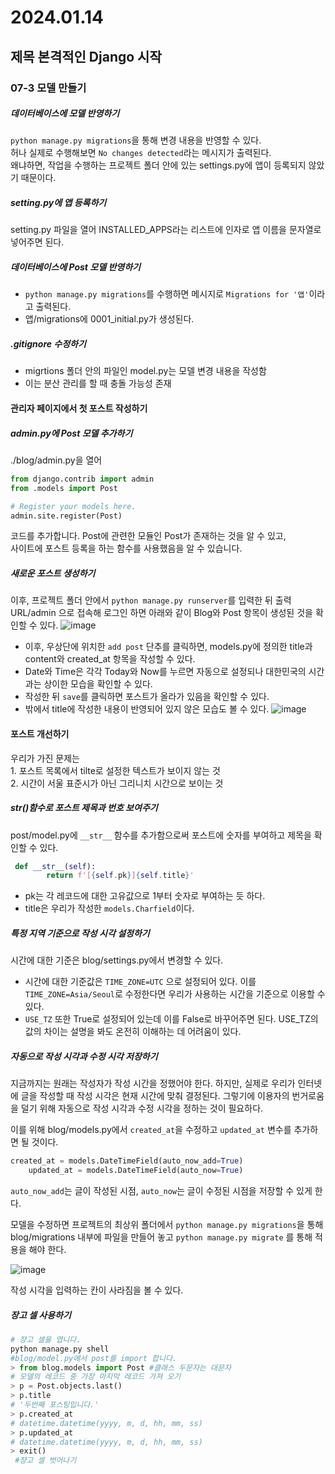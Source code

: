 # 2024.01.14

## 제목 본격적인 Django 시작

### 07-3 모델 만들기

##### 데이터베이스에 모델 반영하기
 `python manage.py migrations`을 통해 변경 내용을 반영할 수 있다. \
 허나 실제로 수행해보면 `No changes detected`라는 메시지가 출력된다. \
 왜냐하면, 작업을 수행하는 프로젝트 폴더 안에 있는 settings.py에 앱이 등록되지 않았기 때문이다.

##### setting.py에 앱 등록하기
setting.py 파일을 열어 INSTALLED_APPS라는 리스트에 인자로 앱 이름을 문자열로 넣어주면 된다.

##### 데이터베이스에 Post 모델 반영하기
- `python manage.py migrations`를 수행하면 메시지로 `Migrations for '앱'`이라고 출력된다. 
- 앱/migrations에 0001_initial.py가 생성된다.

##### .gitignore 수정하기
- migrtions 폴더 안의 파일인 model.py는 모델 변경 내용을 작성함
- 이는 분산 관리를 할 때 충돌 가능성 존재

#### 관리자 페이지에서 첫 포스트 작성하기

##### admin.py에 Post 모델 추가하기
./blog/admin.py을 열어

``` python
from django.contrib import admin
from .models import Post

# Register your models here.
admin.site.register(Post)
```
코드를 추가합니다.
Post에 관련한 모듈인 Post가 존재하는 것을 알 수 있고, \
사이트에 포스트 등록을 하는 함수를 사용했음을 알 수 있습니다.

##### 새로운 포스트 생성하기
이후, 프로젝트 폴더 안에서 `python manage.py runserver`를 입력한 뒤 출력 URL/admin 으로 접속해 로그인 하면 아래와 같이 Blog와 Post 항목이 생성된 것을 확인할 수 있다.
![image](https://github.com/qldrh112/TIL/assets/69291489/9b1ff0e4-86a2-49b8-8952-5d63aa25dac6)

- 이후, 우상단에 위치한 `add post` 단추를 클릭하면, models.py에 정의한 title과 content와 created_at 항목을 작성할 수 있다.
- Date와 Time은 각각 Today와 Now를 누르면 자동으로 설정되나 대한민국의 시간과는 상이한 모습을 확인할 수 있다.
- 작성한 뒤 `save`를 클릭하면 포스트가 올라가 있음을 확인할 수 있다.
- 밖에서 title에 작성한 내용이 반영되어 있지 않은 모습도 볼 수 있다.
![image](https://github.com/qldrh112/TIL/assets/69291489/c47581f8-24d5-4c79-9c0f-e97463615f1a)

#### 포스트 개선하기
우리가 가진 문제는   
    1. 포스트 목록에서 tilte로 설정한 텍스트가 보이지 않는 것  
    2. 시간이 서울 표준시가 아닌 그리니치 시간으로 보이는 것 

##### __str__()함수로 포스트 제목과 번호 보여주기
post/model.py에 `__str__` 함수를 추가함으로써 포스트에 숫자를 부여하고 제목을 확인할 수 있다.
```python
 def __str__(self):
        return f'[{self.pk}]{self.title}'
```
- pk는 각 레코드에 대한 고유값으로 1부터 숫자로 부여하는 듯 하다.
- title은 우리가 작성한 `models.Charfield`이다.

##### 특정 지역 기준으로 작성 시각 설정하기
시간에 대한 기준은 blog/settings.py에서 변경할 수 있다.

- 시간에 대한 기준값은 `TIME_ZONE=UTC` 으로 설정되어 있다.
이를 `TIME_ZONE=Asia/Seoul`로 수정한다면 우리가 사용하는 시간을 기준으로 이용할 수 있다.
- `USE_TZ` 또한 True로 설정되어 있는데 이를 False로 바꾸어주면 된다. USE_TZ의 값의 차이는 설명을 봐도 온전히 이해하는 데 어려움이 있다.


##### 자동으로 작성 시각과 수정 시각 저장하기
지금까지는 원래는 작성자가 작성 시간을 정했어야 한다.
하지만, 실제로 우리가 인터넷에 글을 작성할 때 작성 시각은 현재 시간에 맞춰 결정된다.
그렇기에 이용자의 번거로움을 덜기 위해 자동으로 작성 시각과 수정 시각을 정하는 것이 필요하다.

이를 위해 blog/models.py에서 `created_at`을 수정하고 `updated_at` 변수를 추가하면 될 것이다.
``` python
created_at = models.DateTimeField(auto_now_add=True)
    updated_at = models.DateTimeField(auto_now=True)
```
`auto_now_add`는 글이 작성된 시점, `auto_now`는 글이 수정된 시점을 저장할 수 있게 한다.

모델을 수정하면 프로젝트의 최상위 폴더에서 `python manage.py migrations`을 통해 blog/migrations 내부에 파일을 만들어 놓고 `python manage.py migrate` 를 통해 적용을 해야 한다.

![image](https://github.com/qldrh112/TIL/assets/69291489/1c2277bf-d641-4794-bdfd-586776ae6bc0)

작성 시각을 입력하는 칸이 사라짐을 볼 수 있다.

##### 장고 셀 사용하기
``` python
# 쟝고 셀을 엽니다.
python manage.py shell
#blog/model.py에서 post를 import 합니다.
> from blog.models import Post #클래스 두문자는 대문자
# 모델의 레코드 중 가장 마지막 레코드 가져 오기
> p = Post.objects.last()
> p.title
# '두번째 포스팅입니다.'
> p.created_at
# datetime.datetime(yyyy, m, d, hh, mm, ss)
> p.updated_at
# datetime.datetime(yyyy, m, d, hh, mm, ss)
> exit()
 #쟝고 셀 벗어나기
```
